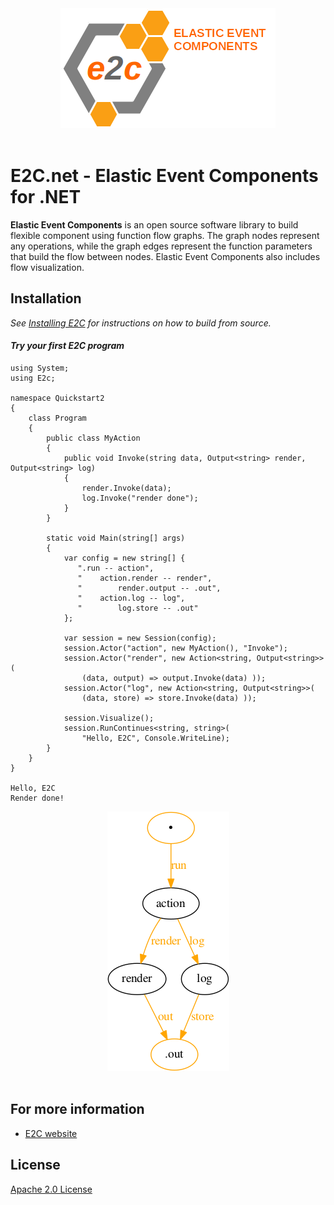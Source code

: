 <div align="center">
  <img src="https://github.com/elastic-event-components/e2c/blob/master/images/e2c-logo.png"><br><br>
</div>

# E2C.net - Elastic Event Components for .NET

**Elastic Event Components** is an open source software library to build flexible component using
function flow graphs. The graph nodes represent any operations, while
the graph edges represent the function parameters that build
the flow between nodes. Elastic Event Components also includes flow visualization.

## Installation
*See [Installing E2C](https://github.com/elastic-event-components/e2c/blob/master/INSTALL.md) for instructions 
on how to build from source.*

#### *Try your first E2C program*

```dotnet
using System;
using E2c;

namespace Quickstart2
{
    class Program
    {   
        public class MyAction 
        {
            public void Invoke(string data, Output<string> render, Output<string> log)
            {
                render.Invoke(data);
                log.Invoke("render done");
            } 
        }

        static void Main(string[] args)
        {
            var config = new string[] {           
               ".run -- action",
               "    action.render -- render",
               "        render.output -- .out",
               "    action.log -- log",
               "        log.store -- .out"
            };

            var session = new Session(config);
            session.Actor("action", new MyAction(), "Invoke");
            session.Actor("render", new Action<string, Output<string>>(
                (data, output) => output.Invoke(data) ));
            session.Actor("log", new Action<string, Output<string>>(
                (data, store) => store.Invoke(data) ));
            
            session.Visualize();
            session.RunContinues<string, string>(
                "Hello, E2C", Console.WriteLine);
        }
    }
}

Hello, E2C
Render done!
```

<div align="center">
  <img src="https://github.com/elastic-event-components/e2c/blob/master/images/quickstart.png"><br><br>
</div>


## For more information
* [E2C website](http://www.elastic-event-components.org)

## License
[Apache 2.0 License](LICENSE)
